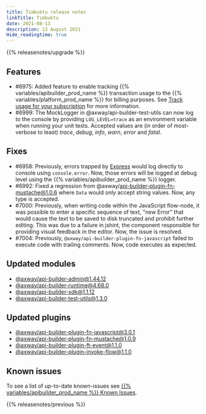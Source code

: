 ```yaml
---
title: Timbuktu release notes
linkTitle: Timbuktu
date: 2021-08-13
description: 13 August 2021
Hide_readingtime: true
---
```


{{% releasenotes/upgrade %}}

## Features

* #6975: Added feature to enable tracking {{% variables/apibuilder_prod_name %}} transaction usage to the {{% variables/platform_prod_name %}} for billing purposes. See [Track usage for your subscription](/docs/how_to/track_usage_for_your_subscription/#configuration) for more information.
* #6999: The MockLogger in @axway/api-builder-test-utils can now log to the console by providing `LOG_LEVEL=trace` as an environment variable when running your unit tests. Accepted values are (in order of most-verbose to least) _trace_, _debug_, _info_, _warn_, _error_ and _fatal_.

## Fixes

* #6958: Previously, errors trapped by [Express](https://expressjs.com/) would log directly to console using `console.error`. Now, those errors will be logged at debug level using the {{% variables/apibuilder_prod_name %}} logger.
* #6992: Fixed a regression from @axway/api-builder-plugin-fn-mustache@1.0.6 where `Data` would only accept string values. Now, any type is accepted.
* #7000: Previously, when writing code within the JavaScript flow-node, it was possible to enter a specific sequence of text, "new Error" that would cause the text to be saved to disk truncated and prohibit further editing. This was due to a failure in jshint, the component responsible for providing visual feedback in the editor. Now, the issue is resolved.
* #7004: Previously, `@axway/api-builder-plugin-fn-javascript` failed to execute code with trailing comments. Now, code executes as expected.

## Updated modules

* [@axway/api-builder-admin@1.44.12](https://www.npmjs.com/package/@axway/api-builder-admin/v/1.44.12)
* [@axway/api-builder-runtime@4.68.0](https://www.npmjs.com/package/@axway/api-builder-runtime/v/4.68.0)
* [@axway/api-builder-sdk@1.1.12](https://www.npmjs.com/package/@axway/api-builder-sdk/v/1.1.12)
* [@axway/api-builder-test-utils@1.3.0](https://www.npmjs.com/package/@axway/api-builder-test-utils/v/1.3.0)

## Updated plugins

* [@axway/api-builder-plugin-fn-javascript@3.0.1](https://www.npmjs.com/package/@axway/api-builder-plugin-fn-javascript/v/3.0.1)
* [@axway/api-builder-plugin-fn-mustache@1.0.9](https://www.npmjs.com/package/@axway/api-builder-plugin-fn-mustache/v/1.0.9)
* [@axway/api-builder-plugin-ft-event@1.1.0](https://www.npmjs.com/package/@axway/api-builder-plugin-ft-event/v/1.1.0)
* [@axway/api-builder-plugin-invoke-flow@1.1.0](https://www.npmjs.com/package/@axway/api-builder-plugin-invoke-flow/v/1.1.0)

## Known issues

To see a list of up-to-date known-issues see [{{% variables/apibuilder_prod_name %}} Known Issues](/docs/known_issues).

{{% releasenotes/previous %}}
